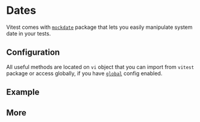 # Dates

Vitest comes with [`mockdate`](https://www.npmjs.com/package/mockdate) package that lets you easily manipulate system date in your tests.

## Configuration
All useful methods are located on `vi` object that you can import from `vitest` package or access globally, if you have [`global`](/config/#global) config enabled.

## Example


## More

